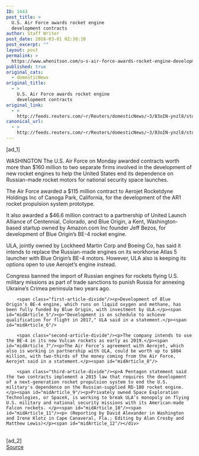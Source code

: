 ```yaml
---
ID: 1443
post_title: >
  U.S. Air Force awards rocket engine
  development contracts
author: Staff Writer
post_date: 2016-03-01 02:38:10
post_excerpt: ""
layout: post
permalink: >
  https://www.whenitson.com/u-s-air-force-awards-rocket-engine-development-contracts/
published: true
original_cats:
  - domesticNews
original_title:
  - >
    U.S. Air Force awards rocket engine
    development contracts
original_link:
  - >
    http://feeds.reuters.com/~r/Reuters/domesticNews/~3/83oIN-ynzl8/story01.htm
canonical_url:
  - >
    http://feeds.reuters.com/~r/Reuters/domesticNews/~3/83oIN-ynzl8/story01.htm
---
```

 [ad_1]
<br><div id="articleText">
<span id="midArticle_start"/>

<span class="focusParagraph" readability="4"><p><span class="articleLocation">WASHINGTON</span> The U.S. Air Force on Monday awarded contracts worth more than $160 million to two separate firms involved in the development of new rocket engines to help the United States end its dependence on Russian-made rocket motors for national security space launches.</p></span><span id="midArticle_0"/><p>The Air Force awarded a $115 million contract to Aerojet Rocketdyne Holdings Inc of Canoga Park, California, for the development of the AR1 rocket propulsion system prototype.</p><span id="midArticle_1"/><p>It also awarded a $46.6 million contract to a partnership of United Launch Alliance of Centennial, Colorado, and Blue Origin, a Kent, Washington-based startup owned by Amazon.com Inc founder Jeff Bezos, for development of Blue Origin’s BE-4 rocket engine.</p><span id="midArticle_2"/><p>ULA, jointly owned by Lockheed Martin Corp and Boeing Co, has said it intends to replace the Russian-made engines on its workhorse Atlas 5 launcher with Blue Origin’s BE-4 motors. However, ULA also is keeping its options open to use Aerojet’s engine instead. </p><span id="midArticle_3"/><p>Congress banned the import of Russian engines for rockets flying U.S. military missions as part of trade sanctions to punish Russia for annexing Ukraine’s Crimea peninsula two years ago.</p><span id="midArticle_4"/>
        
        <span class="first-article-divide"/><p>Development of Blue Origin's BE-4 engine, which runs on liquid oxygen and methane, has been fully funded by Blue Origin, with investment by ULA.</p><span id="midArticle_5"/><p>"Development is on schedule to achieve qualification for flight in 2017," ULA said in a statement.</p><span id="midArticle_6"/>
        
        <span class="second-article-divide"/><p>The company intends to use the BE-4 in its new Vulcan rockets as early as 2019.</p><span id="midArticle_7"/><p>The Air Force’s agreement with Aerojet, which also is working in partnership with ULA, could be worth up to $804 million, with two-thirds of the money coming from the Air Force, Aerojet said in a statement.</p><span id="midArticle_8"/>
        
        <span class="third-article-divide"/><p>A Pentagon statement said the two contracts implement a 2015 law that requires the development of a next-generation rocket propulsion system to end the U.S. military's dependence on the Russian-supplied RD-180 rocket engine.</p><span id="midArticle_9"/><p>Privately owned Space Exploration Technologies, or SpaceX, is working to break ULA’s monopoly on flying U.S. military and national security missions with its American-made Falcon rockets. </p><span id="midArticle_10"/><span id="midArticle_11"/><p> (Reporting by David Alexander in Washington and Irene Klotz in Cape Canaveral, Fla.; Editing by Alan Crosby and Matthew Lewis)</p><span id="midArticle_12"/></div>
<br>[ad_2]
<br><a href="http://feeds.reuters.com/~r/Reuters/domesticNews/~3/83oIN-ynzl8/story01.htm">Source </a>